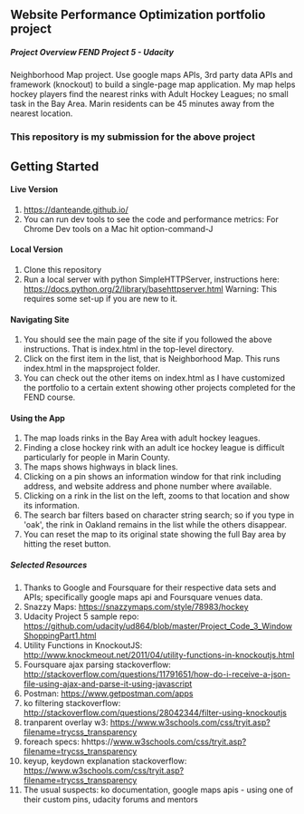 ## Website Performance Optimization portfolio project

##### Project Overview FEND Project 5 - Udacity

Neighborhood Map project. Use google maps APIs, 3rd party data APIs and framework (knockout) to build a single-page map application. My map helps hockey players find the nearest rinks with Adult Hockey Leagues; no small task in the Bay Area. Marin residents can be 45 minutes away from the nearest location.



### This repository is my submission for the above project

## Getting Started

#### Live Version

1. https://danteande.github.io/
1. You can run dev tools to see the code and performance metrics: For Chrome Dev tools on a Mac hit option-command-J

#### Local Version

1. Clone this repository
1. Run a local server with python SimpleHTTPServer, instructions here: https://docs.python.org/2/library/basehttpserver.html
Warning: This requires some set-up if you are new to it.


#### Navigating Site

1. You should see the main page of the site if you followed the above instructions. That is index.html in the top-level directory.
1. Click on the first item in the list, that is Neighborhood Map. This runs index.html in the mapsproject folder.
1. You can check out the other items on index.html as I have customized the portfolio to a certain extent showing other projects completed for the FEND course.


#### Using the App

1. The map loads rinks in the Bay Area with adult hockey leagues.
1. Finding a close hockey rink with an adult ice hockey league is difficult particularly for people in Marin County.
1. The maps shows highways in black lines.
1. Clicking on a pin shows an information window for that rink including address, and website address and phone number where available.
1. Clicking on a rink in the list on the left, zooms to that location and show its information.
1. The search bar filters based on character string search; so if you type in 'oak', the rink in Oakland remains in the list while the others disappear.
1. You can reset the map to its original state showing the full Bay area by hitting the reset button.

##### Selected Resources

1. Thanks to Google and Foursquare for their respective data sets and APIs; specifically google maps api and Foursquare venues data.
1. Snazzy Maps: https://snazzymaps.com/style/78983/hockey
1. Udacity Project 5 sample repo: https://github.com/udacity/ud864/blob/master/Project_Code_3_WindowShoppingPart1.html
1. Utility Functions in KnockoutJS: http://www.knockmeout.net/2011/04/utility-functions-in-knockoutjs.html
1. Foursquare ajax parsing stackoverflow: http://stackoverflow.com/questions/11791651/how-do-i-receive-a-json-file-using-ajax-and-parse-it-using-javascript
1. Postman: https://www.getpostman.com/apps
1. ko filtering stackoverflow: http://stackoverflow.com/questions/28042344/filter-using-knockoutjs
1. tranparent overlay w3: https://www.w3schools.com/css/tryit.asp?filename=trycss_transparency
1. foreach specs: hhttps://www.w3schools.com/css/tryit.asp?filename=trycss_transparency
1. keyup, keydown explanation stackoverflow: https://www.w3schools.com/css/tryit.asp?filename=trycss_transparency
1. The usual suspects: ko documentation, google maps apis - using one of their custom pins, udacity forums and mentors
